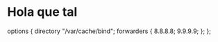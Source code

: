 # Hola que tal
options {
        directory "/var/cache/bind";
        forwarders {
                8.8.8.8;
                9.9.9.9;
        };
};